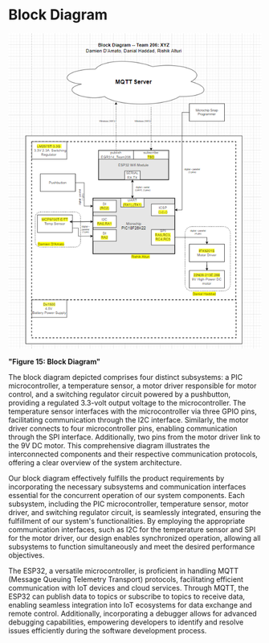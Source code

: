 # Block Diagram

![Block Diagram](https://github.com/EGR-314-Team-Project/Team__206.github.io/blob/main/AppendixFolder/image.png)

**"Figure 15: Block Diagram"**

The block diagram depicted comprises four distinct subsystems: a PIC microcontroller, a temperature sensor, a motor driver responsible for motor control, and a switching regulator circuit powered by a pushbutton, providing a regulated 3.3-volt output voltage to the microcontroller. The temperature sensor interfaces with the microcontroller via three GPIO pins, facilitating communication through the I2C interface. Similarly, the motor driver connects to four microcontroller pins, enabling communication through the SPI interface. Additionally, two pins from the motor driver link to the 9V DC motor. This comprehensive diagram illustrates the interconnected components and their respective communication protocols, offering a clear overview of the system architecture.

Our block diagram effectively fulfills the product requirements by incorporating the necessary subsystems and communication interfaces essential for the concurrent operation of our system components. Each subsystem, including the PIC microcontroller, temperature sensor, motor driver, and switching regulator circuit, is seamlessly integrated, ensuring the fulfillment of our system's functionalities. By employing the appropriate communication interfaces, such as I2C for the temperature sensor and SPI for the motor driver, our design enables synchronized operation, allowing all subsystems to function simultaneously and meet the desired performance objectives.

The ESP32, a versatile microcontroller, is proficient in handling MQTT (Message Queuing Telemetry Transport) protocols, facilitating efficient communication with IoT devices and cloud services. Through MQTT, the ESP32 can publish data to topics or subscribe to topics to receive data, enabling seamless integration into IoT ecosystems for data exchange and remote control. Additionally, incorporating a debugger allows for advanced debugging capabilities, empowering developers to identify and resolve issues efficiently during the software development process. 
